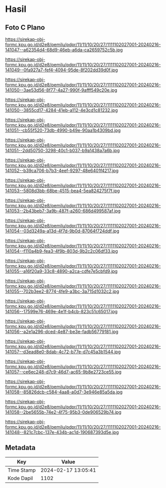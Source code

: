 # Hasil

## Foto C Plano

https://sirekap-obj-formc.kpu.go.id/d2e8/pemilu/pdpr/11/11/10/20/27/1111102027001-20240216-141047--a62354d4-68d9-46eb-a6da-ca2659752c5b.jpg

https://sirekap-obj-formc.kpu.go.id/d2e8/pemilu/pdpr/11/11/10/20/27/1111102027001-20240216-141049--0fa927a7-fef4-4094-95de-8f202dd39d0f.jpg

https://sirekap-obj-formc.kpu.go.id/d2e8/pemilu/pdpr/11/11/10/20/27/1111102027001-20240216-141050--3ae53d56-8f77-4a27-990f-9afff549c20e.jpg

https://sirekap-obj-formc.kpu.go.id/d2e8/pemilu/pdpr/11/11/10/20/27/1111102027001-20240216-141050--3855cd17-4284-41eb-a112-4e3cd1c81232.jpg

https://sirekap-obj-formc.kpu.go.id/d2e8/pemilu/pdpr/11/11/10/20/27/1111102027001-20240216-141051--cb55f520-73db-4990-b49e-90aa1b4309bd.jpg

https://sirekap-obj-formc.kpu.go.id/d2e8/pemilu/pdpr/11/11/10/20/27/1111102027001-20240216-141051--2dd50750-3298-40c1-b037-b9a1438a7a6b.jpg

https://sirekap-obj-formc.kpu.go.id/d2e8/pemilu/pdpr/11/11/10/20/27/1111102027001-20240216-141052--b39ca706-b7b3-4eef-9297-48e6401f4217.jpg

https://sirekap-obj-formc.kpu.go.id/d2e8/pemilu/pdpr/11/11/10/20/27/1111102027001-20240216-141053--5808d3bb-68be-4515-bea4-5ea824275f7f.jpg

https://sirekap-obj-formc.kpu.go.id/d2e8/pemilu/pdpr/11/11/10/20/27/1111102027001-20240216-141053--2b43beb7-3a9b-487f-a260-686d499587af.jpg

https://sirekap-obj-formc.kpu.go.id/d2e8/pemilu/pdpr/11/11/10/20/27/1111102027001-20240216-141054--03d3249a-a13d-4f7d-9b0d-87064f724ddf.jpg

https://sirekap-obj-formc.kpu.go.id/d2e8/pemilu/pdpr/11/11/10/20/27/1111102027001-20240216-141054--f110a4b9-fea3-4f9b-803d-9b2c2c06df33.jpg

https://sirekap-obj-formc.kpu.go.id/d2e8/pemilu/pdpr/11/11/10/20/27/1111102027001-20240216-141055--a16f20a9-33c8-4890-a2ca-cdfe7e5cbfd9.jpg

https://sirekap-obj-formc.kpu.go.id/d2e8/pemilu/pdpr/11/11/10/20/27/1111102027001-20240216-141055--702b3ee2-8774-4fe9-a3bc-3a715d1032c2.jpg

https://sirekap-obj-formc.kpu.go.id/d2e8/pemilu/pdpr/11/11/10/20/27/1111102027001-20240216-141056--17599e76-469e-4e1f-b4cb-823c51c65017.jpg

https://sirekap-obj-formc.kpu.go.id/d2e8/pemilu/pdpr/11/11/10/20/27/1111102027001-20240216-141056--a2e1a296-dced-4e87-be3e-fadb56779181.jpg

https://sirekap-obj-formc.kpu.go.id/d2e8/pemilu/pdpr/11/11/10/20/27/1111102027001-20240216-141057--d3ead8e0-8dab-4c72-b77e-d7c45a3b1544.jpg

https://sirekap-obj-formc.kpu.go.id/d2e8/pemilu/pdpr/11/11/10/20/27/1111102027001-20240216-141057--ce6ec248-d7c9-46d7-ac65-9b8e2723ce55.jpg

https://sirekap-obj-formc.kpu.go.id/d2e8/pemilu/pdpr/11/11/10/20/27/1111102027001-20240216-141058--85826dcb-c584-4aa8-a0d7-3e946e85a5da.jpg

https://sirekap-obj-formc.kpu.go.id/d2e8/pemilu/pdpr/11/11/10/20/27/1111102027001-20240216-141058--2be5655b-74e2-4f75-95b3-0de906529b74.jpg

https://sirekap-obj-formc.kpu.go.id/d2e8/pemilu/pdpr/11/11/10/20/27/1111102027001-20240216-141048--821c7cbc-137e-434b-ac1d-190687393d5e.jpg


## Metadata

| Key        | Value               |
| ---------- | ------------------- |
| Time Stamp | 2024-02-17 13:05:41 |
| Kode Dapil | 1102                |



